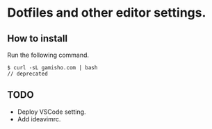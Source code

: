 # Dotfiles and other editor settings.

## How to install
Run the following command.
```
$ curl -sL gamisho.com | bash
// deprecated
```

## TODO
* Deploy VSCode setting.
* Add ideavimrc.
